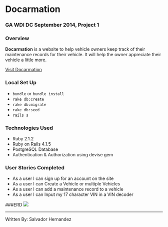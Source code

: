 # Docarmation

### GA WDI DC September 2014, Project 1

### Overview
**Docarmation** is a website to help vehicle owners keep track of their maintenance records for their vehicle. It will help the owner appreciate their vehicle a little more.

[Visit Docarmation](http://docarmation.herokuapp.com/)

### Local Set Up
* ```bundle``` or ```bundle install```
* ```rake db:create```
* ```rake db:migrate```
* ```rake db:seed```
* ```rails s```

### Technologies Used

* Ruby 2.1.2
* Ruby on Rails 4.1.5
* PostgreSQL Database
* Authentication & Authorization using devise gem

### User Stories Completed
* As a user I can sign up for an account on the site
* As a user I can Create a Vehicle or multiple Vehicles
* As a user I can add a maintenance record to a vehicle
* As a user I can Input my 17 character VIN in a VIN decoder

###ERD
![](http://www.gliffy.com/go/publish/image/6154187/L.png)

---
Written By: Salvador Hernandez
